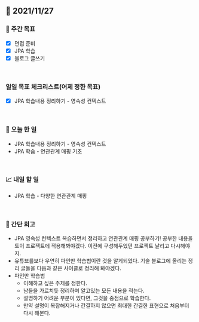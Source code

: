 ## 📅 2021/11/27


### 👏 주간 목표

- [x] 면접 준비
- [x] JPA 학습
- [x] 블로그 글쓰기

<br/>

### 일일 목표 체크리스트(어제 정한 목표)

- [x] JPA 학습내용 정리하기 - 영속성 컨텍스트

<br/>

### 💯 오늘 한 일

- JPA 학습내용 정리하기 - 영속성 컨텍스트
- JPA 학습 - 연관관계 매핑 기초

<br/>

### 📈 내일 할 일

- JPA 학습 - 다양한 연관관계 매핑

<br/>

### 🤔 간단 회고

- JPA 영속성 컨텍스트 복습하면서 정리하고 연관관계 매핑 공부하기! 
공부한 내용을 토이 프로젝트에 적용해봐야겠다. 이전에 구성해두었던 프로젝트 날리고 다시해야지.
- 유튜브를보다 우연히 파인만 학습법이란 것을 알게되었다. 기술 블로그에 올리는 정리 글들을 다음과 같은 사이클로 정리해 봐야겠다.
- 파인만 학습법
  - 이해하고 싶은 주제를 정한다.
  - 남들을 가르치듯 정리하며 알고있는 모든 내용을 적는다. 
  - 설명하기 어려운 부분이 있다면, 그것을 중점으로 학습한다.
  - 만약 설명이 복잡해지거나 간결하지 않으면 최대한 간결한 표현으로 처음부터 다시 해본다.


